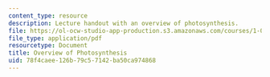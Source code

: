 ```yaml
---
content_type: resource
description: Lecture handout with an overview of photosynthesis.
file: https://ol-ocw-studio-app-production.s3.amazonaws.com/courses/1-018j-ecology-i-the-earth-system-fall-2009/78f4caee126b79c57142ba50ca974868_MIT1_018JF09_lec03_Photo.pdf
file_type: application/pdf
resourcetype: Document
title: Overview of Photosynthesis
uid: 78f4caee-126b-79c5-7142-ba50ca974868
---
```

